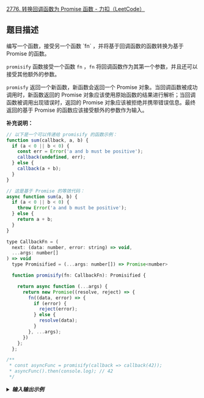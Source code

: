 [2776. 转换回调函数为 Promise 函数 - 力扣（LeetCode）](https://leetcode.cn/problems/convert-callback-based-function-to-promise-based-function/description/)



<h2 id="EC1bC">题目描述</h2>
编写一个函数，接受另一个函数 `fn` ，并将基于回调函数的函数转换为基于 Promise 的函数。

`promisify` 函数接受一个函数 `fn` ，`fn` 将回调函数作为其第一个参数，并且还可以接受其他额外的参数。

`promisfy` 返回一个新函数，新函数会返回一个 Promise 对象。当回调函数被成功调用时，新函数返回的 Promise 对象应该使用原始函数的结果进行解析；当回调函数被调用出现错误时，返回的 Promise 对象应该被拒绝并携带错误信息。最终返回的基于 Promise 的函数应该接受额外的参数作为输入。

**补充说明：**

```javascript
// 以下是一个可以传递给 promisify 的函数示例：
function sum(callback, a, b) {
  if (a < 0 || b < 0) {
    const err = Error('a and b must be positive');
    callback(undefined, err);
  } else {
    callback(a + b);
  }
}

// 这是基于 Promise 的等效代码：
async function sum(a, b) {
  if (a < 0 || b < 0) {
    throw Error('a and b must be positive');
  } else {
    return a + b;
  }
}
```



```javascript
type CallbackFn = (
  next: (data: number, error: string) => void,
  ...args: number[]
) => void
  type Promisified = (...args: number[]) => Promise<number>

  function promisify(fn: CallbackFn): Promisified {

    return async function (...args) {
      return new Promise((resolve, reject) => {
        fn((data, error) => {
          if (error) {
            reject(error);
          } else {
            resolve(data);
          }
        }, ...args);
      })
    };
  };

/**
 * const asyncFunc = promisify(callback => callback(42));
 * asyncFunc().then(console.log); // 42
 */
```



<details class="lake-collapse"><summary id="uadd10fc9"><strong><em><span class="ne-text">输入输出示例</span></em></strong></summary><p id="ud86df498" class="ne-p"><span class="ne-text">示例 1：</span></p><pre data-language="plain" id="u1euH" class="ne-codeblock language-plain"><code>输入：
fn = (callback, a, b, c) =&gt; {
  return callback(a * b * c);
}
args = [1, 2, 3]
输出：{&quot;resolved&quot;: 6}
解释：
const asyncFunc = promisify(fn);
asyncFunc(1, 2, 3).then(console.log); // 6

fn 以回调函数作为第一个参数和 args 作为其余参数进行调用。当使用 (1, 2, 3) 调用时，基于 Promise 的 fn 将解析为值 6。</code></pre><p id="u03e7512c" class="ne-p"><span class="ne-text">示例 2：</span></p><pre data-language="plain" id="V5VEX" class="ne-codeblock language-plain"><code>输入：
fn = (callback, a, b, c) =&gt; {
  callback(a * b * c, &quot;Promise Rejected&quot;);
}
args = [4, 5, 6]
输出：{&quot;rejected&quot;: &quot;Promise Rejected&quot;}
解释：
const asyncFunc = promisify(fn);
asyncFunc(4, 5, 6).catch(console.log); // &quot;Promise Rejected&quot;

fn 以回调函数作为第一个参数和 args 作为其余参数进行调用。在回调函数的第二个参数中，接受一个错误消息，因此当调用 fn 时，Promise 被拒绝并携带回调函数中提供的错误消息。请注意，不管将什么作为回调函数的第一个参数传递都无关紧要。</code></pre></details>
